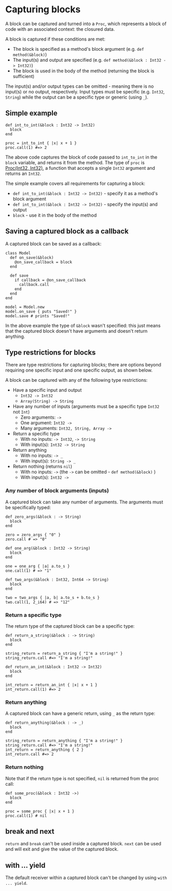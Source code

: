 # Capturing blocks

A block can be captured and turned into a `Proc`, which represents a block of code with an associated context: the closured data.

A block is captured if these conditions are met:
- The block is specified as a method's block argument (e.g. `def method(&block)`)
- The input(s) and output are specified (e.g. `def method(&block : Int32 -> Int32)`)
- The block is used in the body of the method (returning the block is sufficient)

The input(s) and/or output types can be omitted - meaning there is no input(s) or no output, respectively. Input types must be specific (e.g. `Int32`, `String`) while the output can be a specific type or generic (using `_`).

## Simple example

```crystal
def int_to_int(&block : Int32 -> Int32)
  block
end

proc = int_to_int { |x| x + 1 }
proc.call(1) #=> 2
```

The above code captures the block of code passed to `int_to_int` in the `block` variable, and returns it from the method. The type of `proc` is [Proc(Int32, Int32)](http://crystal-lang.org/api/Proc.html), a function that accepts a single `Int32` argument and returns an `Int32`.

The simple example covers all requirements for capturing a block:
- `def int_to_int(&block : Int32 -> Int32)` - specify it as a method's block argument
- `def int_to_int(&block : Int32 -> Int32)` - specify the input(s) and output
- `block` - use it in the body of the method

## Saving a captured block as a callback

A captured block can be saved as a callback:

```crystal
class Model
  def on_save(&block)
    @on_save_callback = block
  end

  def save
    if callback = @on_save_callback
      callback.call
    end
  end
end

model = Model.new
model.on_save { puts "Saved!" }
model.save # prints "Saved!"
```

In the above example the type of `&block` wasn't specified: this just means that the captured block doesn't have arguments and doesn't return anything.

## Type restrictions for blocks

There are type restrictions for capturing blocks; there are options beyond requiring one specific input and one specific output, as shown below.

A block can be captured with any of the following type restrictions:
- Have a specific input and output
  - `Int32 -> Int32`
  - `Array(String) -> String`
- Have any number of inputs (arguments must be a specific type `Int32` not `Int`)
  - Zero arguments: `->`
  - One argument: `Int32 ->`
  - Many arguments: `Int32, String, Array ->`
- Return a specific type
  - With no inputs: `-> Int32`, `-> String`
  - With input(s): `Int32 -> String`
- Return anything
  - With no inputs: `-> _`
  - With input(s): `String -> _`
- Return nothing (returns `nil`)
  - With no inputs: `->` (the `->` can be omitted - `def method(&block)` )
  - With input(s): `Int32 ->`

### Any number of block arguments (inputs)

A captured block can take any number of arguments. The arguments must be specifically typed:

```crystal
def zero_args(&block : -> String)
  block
end

zero = zero_args { "0" }
zero.call # => "0"

def one_arg(&block : Int32 -> String)
  block
end

one = one_arg { |a| a.to_s }
one.call(1) # => "1"

def two_args(&block : Int32, Int64 -> String)
  block
end

two = two_args { |a, b| a.to_s + b.to_s }
two.call(1, 2_i64) # => "12"
```

### Return a specific type

The return type of the captured block can be a specific type:

```crystal
def return_a_string(&block : -> String)
  block
end

string_return = return_a_string { "I'm a string!" }
string_return.call #=> "I'm a string!"

def return_an_int(&block : Int32 -> Int32)
  block
end

int_return = return_an_int { |x| x + 1 }
int_return.call(1) #=> 2
```

### Return anything

A captured block can have a generic return, using `_` as the return type:

```crystal
def return_anything(&block : -> _)
  block
end

string_return = return_anything { "I'm a string!" }
string_return.call #=> "I'm a string!"
int_return = return_anything { 2 }
int_return.call #=> 2
```

### Return nothing

Note that if the return type is not specified, `nil` is returned from the proc call:

```crystal
def some_proc(&block : Int32 ->)
  block
end

proc = some_proc { |x| x + 1 }
proc.call(1) # nil
```

## break and next

`return` and `break` can't be used inside a captured block. `next` can be used and will exit and give the value of the captured block.

## with ... yield

The default receiver within a captured block can't be changed by using `with ... yield`.
